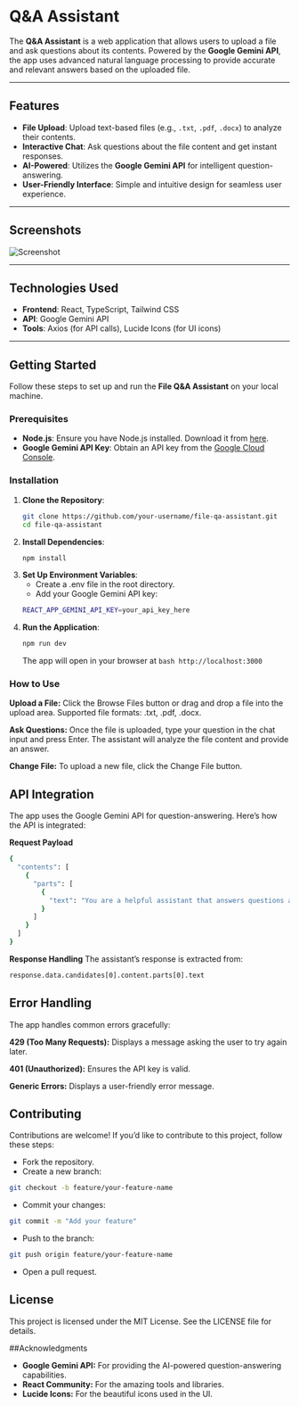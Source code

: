 # Q&A Assistant

The **Q&A Assistant** is a web application that allows users to upload a file and ask questions about its contents. Powered by the **Google Gemini API**, the app uses advanced natural language processing to provide accurate and relevant answers based on the uploaded file.

---

## Features

- **File Upload**: Upload text-based files (e.g., `.txt`, `.pdf`, `.docx`) to analyze their contents.
- **Interactive Chat**: Ask questions about the file content and get instant responses.
- **AI-Powered**: Utilizes the **Google Gemini API** for intelligent question-answering.
- **User-Friendly Interface**: Simple and intuitive design for seamless user experience.

---

## Screenshots

![Screenshot](https://github.com/mirdanish6594/Expense-Splitter/blob/main/src/assets/screenshot.png)

---

## Technologies Used

- **Frontend**: React, TypeScript, Tailwind CSS
- **API**: Google Gemini API
- **Tools**: Axios (for API calls), Lucide Icons (for UI icons)

---

## Getting Started

Follow these steps to set up and run the **File Q&A Assistant** on your local machine.

### Prerequisites

- **Node.js**: Ensure you have Node.js installed. Download it from [here](https://nodejs.org/).
- **Google Gemini API Key**: Obtain an API key from the [Google Cloud Console](https://console.cloud.google.com/).

### Installation

1. **Clone the Repository**:
   ```bash
   git clone https://github.com/your-username/file-qa-assistant.git
   cd file-qa-assistant
   ```
2. **Install Dependencies**:
   ```bash
   npm install
   ```
3. **Set Up Environment Variables**:
   - Create a .env file in the root directory.
   - Add your Google Gemini API key:
   ```bash
   REACT_APP_GEMINI_API_KEY=your_api_key_here
   ```
4. **Run the Application**:
   ```bash
   npm run dev
   ```
   The app will open in your browser at ```bash http://localhost:3000 ```

### How to Use
**Upload a File:**
Click the Browse Files button or drag and drop a file into the upload area.
Supported file formats: .txt, .pdf, .docx.

**Ask Questions:**
Once the file is uploaded, type your question in the chat input and press Enter.
The assistant will analyze the file content and provide an answer.

**Change File:**
To upload a new file, click the Change File button.


## API Integration
The app uses the Google Gemini API for question-answering. Here’s how the API is integrated:

**Request Payload**
```bash
{
  "contents": [
    {
      "parts": [
        {
          "text": "You are a helpful assistant that answers questions about the file: <file_name>. The file content is: <file_content>. User question: <user_question>"
        }
      ]
    }
  ]
}
```
**Response Handling**
The assistant’s response is extracted from:
```bash
response.data.candidates[0].content.parts[0].text
```

## Error Handling
The app handles common errors gracefully:

**429 (Too Many Requests):** Displays a message asking the user to try again later.

**401 (Unauthorized):** Ensures the API key is valid.

**Generic Errors:** Displays a user-friendly error message.


## Contributing
Contributions are welcome! If you’d like to contribute to this project, follow these steps:

- Fork the repository.
- Create a new branch:
```bash
git checkout -b feature/your-feature-name
```
- Commit your changes:
```bash
git commit -m "Add your feature"
```
- Push to the branch:
```bash
git push origin feature/your-feature-name
```
- Open a pull request.


## License
This project is licensed under the MIT License. See the LICENSE file for details.

##Acknowledgments
- **Google Gemini API:** For providing the AI-powered question-answering capabilities.
- **React Community:** For the amazing tools and libraries.
- **Lucide Icons:** For the beautiful icons used in the UI.

